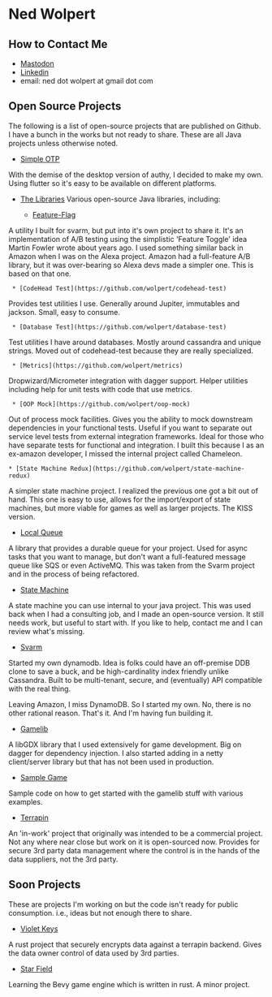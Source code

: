 # Ned Wolpert

## How to Contact Me
- <a rel="me" href="https://hachyderm.io/@CodeHead">Mastodon</a>
- <a href="https://www.linkedin.com/in/wolpert">Linkedin</a>
- email: ned dot wolpert at gmail dot com

## Open Source Projects

The following is a list of open-source projects that are published on Github. I
have a bunch in the works but not ready to share. These are all Java projects unless
otherwise noted.

* [Simple OTP](https://github.com/Simple-OTP/simple-otp)

With the demise of the desktop version of authy, I decided to make my own.
Using flutter so it's easy to be available on different platforms. 

* [The Libraries](https://github.com/wolpert/libraries/)
Various open-source Java libraries, including:

     * [Feature-Flag](https://github.com/wolpert/feature-flag)

A utility I built for svarm, but put into it's own project to share
it.  It's an implementation of A/B testing using the simplistic
'Feature Toggle' idea Martin Fowler wrote about years ago. I used
something similar back in Amazon when I was on the Alexa
project. Amazon had a full-feature A/B library, but it was
over-bearing so Alexa devs made a simpler one. This is based on that
one.

     * [CodeHead Test](https://github.com/wolpert/codehead-test)

Provides test utilities I use. Generally around Jupiter, immutables and
jackson. Small, easy to consume.


     * [Database Test](https://github.com/wolpert/database-test)

Test utilities I have around databases. Mostly around cassandra and unique
strings. Moved out of codehead-test because they are really specialized.

     * [Metrics](https://github.com/wolpert/metrics)

Dropwizard/Micrometer integration with dagger support. Helper utilities
including help for unit tests with code that use metrics.

     * [OOP Mock](https://github.com/wolpert/oop-mock)

Out of process mock facilities. Gives you the ability to mock downstream dependencies
in your functional tests. Useful if you want to separate out service level
tests from external integration frameworks. Ideal for those who have separate
tests for functional and integration. I built this because I as an ex-amazon
developer, I missed the internal project called Chameleon.

    * [State Machine Redux](https://github.com/wolpert/state-machine-redux)

A simpler state machine project. I realized the previous one got a bit out
of hand. This one is easy to use, allows for the import/export of state
machines, but more viable for games as well as larger projects. The KISS
version.

* [Local Queue](https://github.com/wolpert/local-queue)

A library that provides a durable queue for your project. Used for async
tasks that you want to manage, but don't want a full-featured message
queue like SQS or even ActiveMQ. This was taken from the Svarm project
and in the process of being refactored.


* [State Machine](https://github.com/wolpert/statemachine)

A state machine you can use internal to your java project. This was used
back when I had a consulting job, and I made an open-source version. It still
needs work, but useful to start with. If you like to help, contact me and I
can review what's missing.


* [Svarm](https://github.com/wolpert/svarm)

Started my own dynamodb. Idea is folks could have an off-premise DDB clone to
save a buck, and be high-cardinality index friendly unlike Cassandra.
Built to be multi-tenant, secure, and (eventually) API compatible with the real thing.

Leaving Amazon, I miss DynamoDB. So I started my own. No, there is no other 
rational reason. That's it. And I'm having fun building it.


* [Gamelib](https://github.com/wolpert/gamelib)

A libGDX library that I used extensively for game development. Big on dagger
for dependency injection. I also started adding in a netty client/server 
library but that has not been used in production.

* [Sample Game](https://github.com/wolpert/sample-game)

Sample code on how to get started with the gamelib stuff with various examples.

* [Terrapin](https://github.com/wolpert/terrapin)

An 'in-work' project that originally was intended to be a commercial project.
Not any where near close but work on it is open-sourced now. Provides for secure
3rd party data management where the control is in the hands of the data suppliers, 
not the 3rd party.

## Soon Projects

These are projects I'm working on but the code isn't ready for public
consumption. i.e., ideas but not enough there to share.

* [Violet Keys](https://github.com/VioletKeys/)

A rust project that securely encrypts data against a terrapin backend. Gives the
data owner control of data used by 3rd parties.

* [Star Field](https://github.com/wolpert/star_field/)

Learning the Bevy game engine which is written in rust. A minor project.
